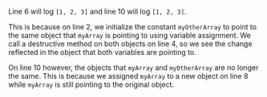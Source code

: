 Line 6 will log `[1, 2, 3]` and line 10 will log `[1, 2, 3]`.

This is because on line 2, we initialize the constant `myOtherArray`
to point to the same object that `myArray` is pointing to using
variable assignment. We call a destructive method on both
objects on line 4, so we see the change reflected in the object that
both variables are pointing to.

On line 10 however, the objects that `myArray` and `myOtherArray` are
no longer the same. This is because we assigned `myArray` to a new object
on line 8 while `myArray` is still pointing to the original object.